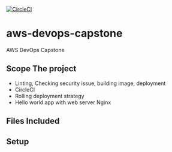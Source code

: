 [![CircleCI](https://dl.circleci.com/status-badge/img/gh/vanthonglee/aws-devops-capstone/tree/main.svg?style=svg)](https://dl.circleci.com/status-badge/redirect/gh/vanthonglee/aws-devops-capstone/tree/main)

# aws-devops-capstone
AWS DevOps Capstone

## Scope The project
* Linting, Checking security issue, building image, deployment
* CircleCI 
* Rolling deployment strategy
* Hello world app with web server Nginx


## Files Included

## Setup
